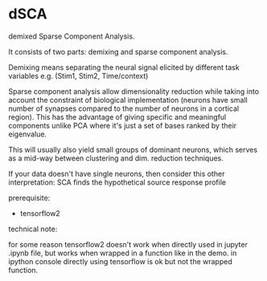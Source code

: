 # dSCA

demixed Sparse Component Analysis.

It consists of two parts: demixing and sparse component analysis.

Demixing means separating the neural signal elicited by different task variables e.g. (Stim1, Stim2, Time/context)

Sparse component analysis allow dimensionality reduction while taking into account the constraint of biological implementation (neurons have small number of synapses compared to the number of neurons in a cortical region). This has the advantage of giving specific and meaningful components unlike PCA where it's just a set of bases ranked by their eigenvalue. 

This will usually also yield small groups of dominant neurons, which serves as a mid-way between clustering and dim. reduction techniques.

If your data doesn't have single neurons, then consider this other interpretation: SCA finds the hypothetical source response profile


prerequisite:

- tensorflow2





technical note:

for some reason tensorflow2 doesn't work when directly used in jupyter .ipynb file, but works when wrapped in a function like in the demo.
in ipython console directly using tensorflow is ok but not the wrapped function.
